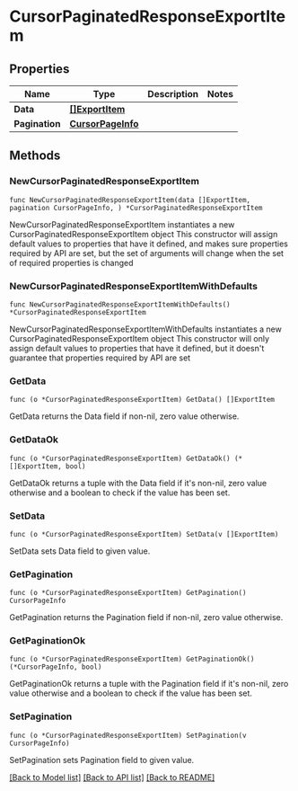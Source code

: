 # CursorPaginatedResponseExportItem

## Properties

Name | Type | Description | Notes
------------ | ------------- | ------------- | -------------
**Data** | [**[]ExportItem**](ExportItem.md) |  | 
**Pagination** | [**CursorPageInfo**](CursorPageInfo.md) |  | 

## Methods

### NewCursorPaginatedResponseExportItem

`func NewCursorPaginatedResponseExportItem(data []ExportItem, pagination CursorPageInfo, ) *CursorPaginatedResponseExportItem`

NewCursorPaginatedResponseExportItem instantiates a new CursorPaginatedResponseExportItem object
This constructor will assign default values to properties that have it defined,
and makes sure properties required by API are set, but the set of arguments
will change when the set of required properties is changed

### NewCursorPaginatedResponseExportItemWithDefaults

`func NewCursorPaginatedResponseExportItemWithDefaults() *CursorPaginatedResponseExportItem`

NewCursorPaginatedResponseExportItemWithDefaults instantiates a new CursorPaginatedResponseExportItem object
This constructor will only assign default values to properties that have it defined,
but it doesn't guarantee that properties required by API are set

### GetData

`func (o *CursorPaginatedResponseExportItem) GetData() []ExportItem`

GetData returns the Data field if non-nil, zero value otherwise.

### GetDataOk

`func (o *CursorPaginatedResponseExportItem) GetDataOk() (*[]ExportItem, bool)`

GetDataOk returns a tuple with the Data field if it's non-nil, zero value otherwise
and a boolean to check if the value has been set.

### SetData

`func (o *CursorPaginatedResponseExportItem) SetData(v []ExportItem)`

SetData sets Data field to given value.


### GetPagination

`func (o *CursorPaginatedResponseExportItem) GetPagination() CursorPageInfo`

GetPagination returns the Pagination field if non-nil, zero value otherwise.

### GetPaginationOk

`func (o *CursorPaginatedResponseExportItem) GetPaginationOk() (*CursorPageInfo, bool)`

GetPaginationOk returns a tuple with the Pagination field if it's non-nil, zero value otherwise
and a boolean to check if the value has been set.

### SetPagination

`func (o *CursorPaginatedResponseExportItem) SetPagination(v CursorPageInfo)`

SetPagination sets Pagination field to given value.



[[Back to Model list]](../README.md#documentation-for-models) [[Back to API list]](../README.md#documentation-for-api-endpoints) [[Back to README]](../README.md)


